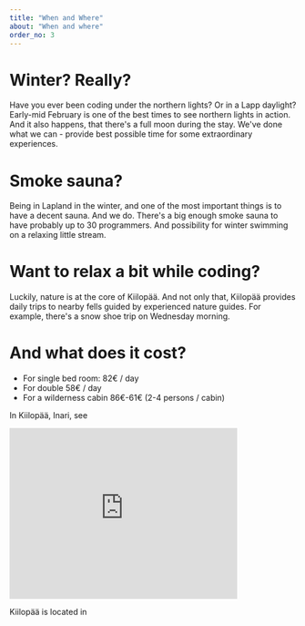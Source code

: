 ```yaml
---
title: "When and Where"
about: "When and where"
order_no: 3
---
```


# Winter? Really?

Have you ever been coding under the northern lights? Or in a Lapp daylight? Early-mid February is one of the best times to see northern lights in action. And it also happens, that there's a full moon during the stay. We've done what we can - provide best possible time for some extraordinary experiences.

# Smoke sauna?

Being in Lapland in the winter, and one of the most important things is to have a decent sauna. And we do. There's a big enough smoke sauna to have probably up to 30 programmers. And possibility for winter swimming on a relaxing little stream.

# Want to relax a bit while coding?

Luckily, nature is at the core of Kiilopää. And not only that, Kiilopää provides daily trips to nearby fells guided by experienced nature guides. For example, there's a snow shoe trip on Wednesday morning.


# And what does it cost?

* For single bed room: 82€ / day
* For double 58€ / day
* For a wilderness cabin 86€-61€ (2-4 persons / cabin)

In Kiilopää, Inari, see

<iframe src="https://www.google.com/maps/embed?pb=!1m14!1m8!1m3!1d12063975.961110722!2d27.4800873!3d68.3397016!3m2!1i1024!2i768!4f13.1!3m3!1m2!1s0x0%3A0x8a4f8186f405e675!2zRmVsbCBDZW50cmUgS2lpbG9ww6TDpCwgSG90ZWxsaSBOaWlsYW5ww6TDpA!5e0!3m2!1sen!2sfi!4v1409072846085" width="400" height="300" frameborder="0" style="border:0"></iframe>

Kiilopää is located in 
